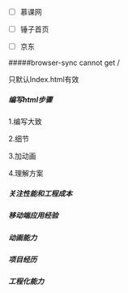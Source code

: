 - [ ] 慕课网
- [ ] 锤子首页
- [ ] 京东



#####browser-sync cannot get /

只默认Index.html有效

##### 编写html步骤

1.编写大致

2.细节

3.加动画

4.理解方案

##### 关注性能和工程成本

##### 移动端应用经验

##### 动画能力

##### 项目经历

##### 工程化能力



